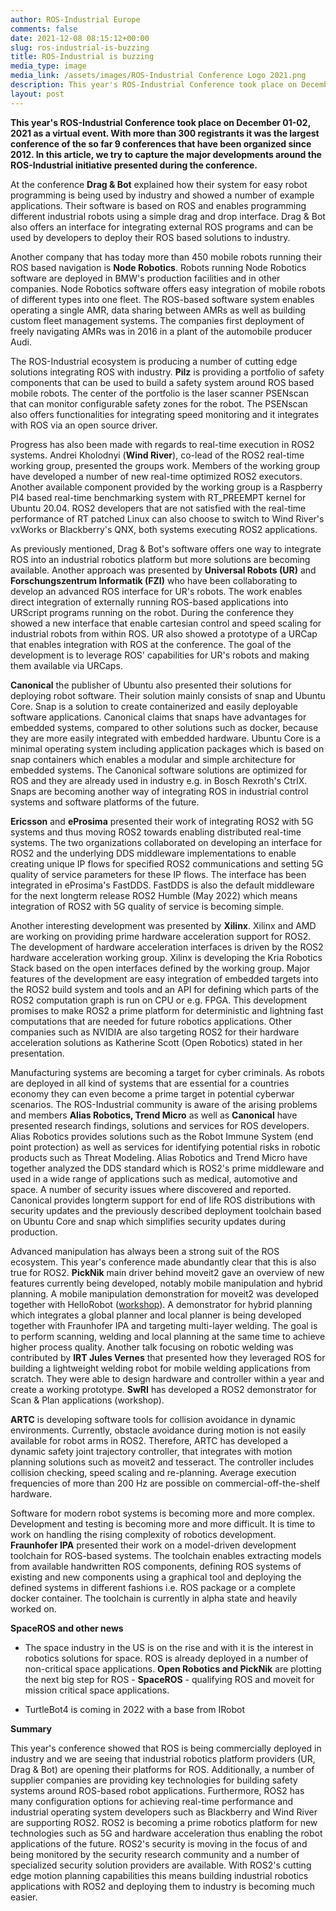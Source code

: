 ```yaml
---
author: ROS-Industrial Europe
comments: false
date: 2021-12-08 08:15:12+00:00
slug: ros-industrial-is-buzzing
title: ROS-Industrial is buzzing
media_type: image
media_link: /assets/images/ROS-Industrial Conference Logo 2021.png
description: This year's ROS-Industrial Conference took place on December 01-02, 2021 as a virtual event. With more than 300 registrants it was the largest conference of the so far 9 conferences that have been organized since 2012. In this article, we try to capture the major developments around the ROS-Industrial initiative presented during the conference...
layout: post
---
```


**This year's ROS-Industrial Conference took place on December 01-02, 2021 as a virtual event. With more than 300 registrants it was the largest conference of the so far 9 conferences that have been organized since 2012. In this article, we try to capture the major developments around the ROS-Industrial initiative presented during the conference.**

At the conference **Drag & Bot** explained how their system for easy robot programming is being used by industry and showed a number of example applications. Their software is based on ROS and enables programming different industrial robots using a simple drag and drop interface. Drag & Bot also offers an interface for integrating external ROS programs and can be used by developers to deploy their ROS based solutions to industry.

Another company that has today more than 450 mobile robots running their ROS based navigation is **Node Robotics**. Robots running Node Robotics software are deployed in BMW's production facilities and in other companies. Node Robotics software offers easy integration of mobile robots of different types into one fleet.  The ROS-based software system enables operating a single AMR, data sharing between AMRs as well as building custom fleet management systems. The companies first deployment of freely navigating AMRs was in 2016 in a plant of the automobile producer Audi.


The ROS-Industrial ecosystem is producing a number of cutting edge solutions integrating ROS with industry. **Pilz** is providing a portfolio of safety components that can be used to build a safety system around ROS based mobile robots. The center of the portfolio is the laser scanner PSENscan that can monitor configurable safety zones for the robot. The PSENscan also offers functionalities for integrating speed monitoring and it integrates with ROS via an open source driver.

Progress has also been made with regards to real-time execution in ROS2 systems. Andrei Kholodnyi (**Wind River**), co-lead of the ROS2 real-time working group, presented the groups work. Members of the working group have developed a number of new real-time optimized ROS2 executors. Another available component provided by the working group is a Raspberry PI4 based real-time benchmarking system with RT_PREEMPT kernel for Ubuntu 20.04.  ROS2 developers that are not satisfied with the real-time performance of RT patched Linux can also choose to switch to Wind River's vxWorks or Blackberry's QNX, both systems executing ROS2 applications.



As previously mentioned, Drag & Bot's software offers one way to integrate ROS into an industrial robotics platform but more solutions are becoming available. Another approach was presented by **Universal Robots (UR)** and **Forschungszentrum Informatik (FZI)** who have been collaborating to develop an advanced ROS interface for UR's robots. The work enables direct integration of externally running ROS-based applications into URScript programs running on the robot. During the conference they showed a new interface that enable cartesian control and speed scaling for industrial robots from within ROS.  UR also showed a prototype of a URCap that enables integration with ROS at the conference. The goal of the development is to leverage ROS' capabilities for UR's robots and making them available via URCaps.

**Canonical** the publisher of Ubuntu also presented their solutions for deploying robot software. Their solution mainly consists of snap and Ubuntu Core.  Snap is a solution to create containerized and easily deployable software applications. Canonical claims that snaps have advantages for embedded systems, compared to other solutions such as docker, because they are more easily integrated with embedded hardware. Ubuntu Core is a minimal operating system including application packages which is based on snap containers which enables a modular and simple architecture for embedded systems. The Canonical software solutions are optimized for ROS and they are already used in industry e.g. in Bosch Rexroth's CtrlX. Snaps are becoming another way of integrating ROS in industrial control systems and software platforms of the future.


**Ericsson** and **eProsima** presented their work of integrating ROS2 with 5G systems and thus moving ROS2 towards enabling distributed real-time systems. The two organizations collaborated on developing an interface for ROS2 and the underlying DDS middleware implementations to enable creating unique IP flows for specified ROS2 communications and setting 5G quality of service parameters for these IP flows. The interface has been integrated in eProsima's FastDDS. FastDDS is also the default middleware for the next longterm release ROS2 Humble (May 2022) which means integration of ROS2 with 5G quality of service is becoming simple.

Another interesting development was presented by **Xilinx**. Xilinx and AMD are working on providing prime hardware acceleration support for ROS2. The development of hardware acceleration interfaces is driven by the ROS2 hardware acceleration working group. Xilinx is developing the Kria Robotics Stack based on the open interfaces defined by the working group. Major features of the development are easy integration of embedded targets into the ROS2 build system and tools and an API for defining which parts of the ROS2 computation graph is run on CPU or e.g. FPGA. This development promises to make ROS2 a prime platform for deterministic and lightning fast computations that are needed for future robotics applications. Other companies such as NVIDIA are also targeting ROS2 for their hardware acceleration solutions as Katherine Scott (Open Robotics) stated in her presentation.


Manufacturing systems are becoming a target for cyber criminals. As robots are deployed in all kind of systems that are essential for a countries economy they can even become a prime target in potential cyberwar scenarios. The ROS-Industrial community is aware of the arising problems and members **Alias Robotics, Trend Micro** as well as **Canonical** have presented research findings, solutions and services for ROS developers. Alias Robotics provides solutions such as the Robot Immune System (end point protection) as well as services for identifying potential risks in robotic products such as Threat Modeling. Alias Robotics and Trend Micro have together analyzed the DDS standard which is ROS2's prime middleware and used in a wide range of applications such as medical, automotive and space. A number of security issues where discovered and reported. Canonical provides longterm support for end of life ROS distributions with security updates and the previously described deployment toolchain based on Ubuntu Core and snap which simplifies security updates during production.


Advanced manipulation has always been a strong suit of the ROS ecosystem. This year's conference made abundantly clear that this is also true for ROS2.  **PickNik** main driver behind moveit2 gave an overview of new features currently being developed, notably mobile manipulation and hybrid planning.  A mobile manipulation demonstration for moveit2 was developed together with HelloRobot ([workshop](https://moveit.ros.org/events/rosworld-2021-workshop/)). A demonstrator for hybrid planning which integrates a global planner and local planner is being developed together with Fraunhofer IPA and targeting multi-layer welding. The goal is to perform scanning, welding and local planning at the same time to achieve higher process quality. Another talk focusing on robotic welding was contributed by  **IRT Jules Vernes** that presented how they leveraged ROS for building a lightweight welding robot for mobile welding applications from scratch. They were able to design hardware and controller within a year and create a working prototype.  **SwRI** has developed a ROS2 demonstrator for Scan & Plan applications (workshop).

**ARTC** is developing software tools for collision avoidance in dynamic environments. Currently, obstacle avoidance during motion is not easily available for robot arms in ROS2. Therefore, ARTC has developed a dynamic safety joint trajectory controller, that integrates with motion planning solutions such as moveit2 and tesseract. The controller includes collision checking, speed scaling and re-planning. Average execution frequencies of more than 200 Hz are possible on commercial-off-the-shelf hardware.


Software for modern robot systems is becoming more and more complex. Development and testing is becoming more and more difficult. It is time to work on handling the rising complexity of robotics development. **Fraunhofer IPA** presented their work on a model-driven development toolchain for ROS-based systems. The toolchain enables extracting models from available handwritten ROS components, defining ROS systems of existing and new components using a graphical tool and deploying the defined systems in different fashions i.e. ROS package or a complete docker container. The toolchain is currently in alpha state and heavily worked on.

**SpaceROS and other news**

* The space industry in the US is on the rise and with it is the interest in robotics solutions for space. ROS is already deployed in a number of non-critical space applications. **Open Robotics and PickNik** are plotting the next big step for ROS - **SpaceROS** - qualifying ROS and moveit for mission critical space applications.

* TurtleBot4 is coming in 2022 with a base from IRobot



**Summary**

This year's conference showed that ROS is being commercially deployed in industry and we are seeing that industrial robotics platform providers (UR, Drag & Bot) are opening their platforms for ROS. Additionally, a number of supplier companies are providing key technologies for building safety systems around ROS-based robot applications. Furthermore, ROS2 has many configuration options for achieving real-time performance and industrial operating system developers such as Blackberry and Wind River are supporting ROS2. ROS2 is becoming a prime robotics platform for new technologies such as 5G and hardware acceleration thus enabling the robot applications of the future. ROS2's security is moving in the focus of and being monitored by the security research community and a number of specialized security solution providers are available. With ROS2's cutting edge motion planning capabilities this means building industrial robotics applications with ROS2 and deploying them to industry is becoming much easier.

